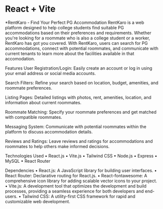 # React + Vite

*RentKaro - Find Your Perfect PG Accommodation
RentKaro is a web platform designed to help college students find suitable PG accommodations based on their preferences and requirements. Whether you're looking for a roommate who is also a college student or a worker, RentKaro has got you covered. With RentKaro, users can search for PG accommodations, connect with potential roommates, and communicate with current tenants to learn more about the facilities available in that accomodation.

Features
User Registration/Login:
Easily create an account or log in using your email address or social media accounts.

Search Filters:
Refine your search based on location, budget, amenities, and roommate preferences.

Listing Pages:
Detailed listings with photos, rent, amenities, location, and information about current roommates.

Roommate Matching:
Specify your roommate preferences and get matched with compatible roommates.

Messaging System:
Communicate with potential roommates within the platform to discuss accommodation details.

Reviews and Ratings:
Leave reviews and ratings for accommodations and roommates to help others make informed decisions.


Technologies Used
•⁠ ⁠React.js •⁠ ⁠Vite.js •⁠ ⁠Tailwind CSS •⁠ ⁠Node.js •⁠ ⁠Express •⁠ ⁠MySQL •⁠ ⁠React Router

Dependencies
•⁠ ⁠React.js: A JavaScript library for building user interfaces. •⁠ ⁠React Router: Declarative routing for React.js. •⁠ ⁠React-fontawesome: A comprehensive icon library for adding scalable vector icons to your project. •⁠ ⁠Vite.js: A development tool that optimizes the development and build processes, providing a seamless experience for both developers and end-users. •⁠ ⁠Tailwind CSS: A utility-first CSS framework for rapid and customizable web development.

